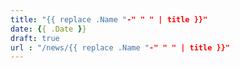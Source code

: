 ```yaml
---
title: "{{ replace .Name "-" " " | title }}"
date: {{ .Date }}
draft: true
url : "/news/{{ replace .Name "-" " " | title }}"
---
```

